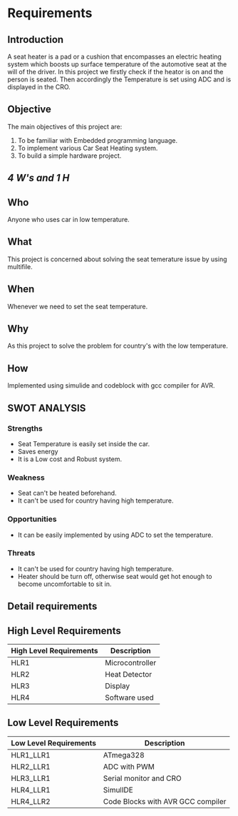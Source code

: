 # Requirements

## Introduction
A seat heater is a pad or a cushion that encompasses an electric heating system which boosts up surface temperature 
of the automotive seat at the will of the driver.
In this project we firstly check if the heator is on and the person is seated. Then accordingly the Temperature is set 
using ADC and is displayed in the CRO.

## Objective 
The main objectives of this project are: 
1. To be familiar with Embedded programming language.
2. To implement various Car Seat Heating system.
3. To build a simple hardware project.

## ***4 W's and 1 H***
## Who
Anyone who uses car in low temperature. 
## What
This project is concerned about solving the seat temerature issue by using multifile.
## When 
Whenever we need to set the seat temperature.
## Why
As this project to solve the problem for country's with the low temperature.
## How
Implemented using simulide and codeblock with gcc compiler for AVR.

## SWOT ANALYSIS

### Strengths
- Seat Temperature is easily set inside the car.
- Saves energy
- It is a Low cost and Robust system.
### Weakness
- Seat can't be heated beforehand.
- It can't be used for country having high temperature.
### Opportunities
- It can be easily implemented by using ADC to set the temperature.
### Threats
- It can't be used for country having high temperature.
- Heater should be turn off, otherwise seat would get hot enough to become uncomfortable to sit in.
## Detail requirements

## High Level Requirements

| High Level Requirements      | Description |
| ----------- | ----------- |
| HLR1   | Microcontroller|
| HLR2   | Heat Detector|
| HLR3   | Display |
| HLR4   | Software used|

## Low Level Requirements

| Low Level Requirements      | Description |
| ----------- | ----------- |
| HLR1_LLR1   | ATmega328 |
| HLR2_LLR1   | ADC with PWM|
| HLR3_LLR1   | Serial monitor and CRO|
| HLR4_LLR1   | SimulIDE |
| HLR4_LLR2   | Code Blocks with AVR GCC compiler |
